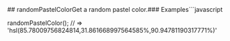<!-- Generated by documentation.js. Update this documentation by updating the source code. -->## randomPastelColorGet a random pastel color.### Examples```javascript
randomPastelColor();
// => 'hsl(85.78009756824814,31.861668997564585%,90.94781190317771%)'
```Returns **[String][1]** Returns an HSL color.**Meta***   **version**: 1.0.0[1]: https://developer.mozilla.org/docs/Web/JavaScript/Reference/Global_Objects/String

